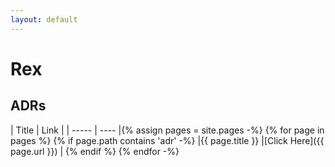 ```yaml
---
layout: default
---
```


# Rex

## ADRs

| Title | Link |
| ----- | ---- |{% assign pages = site.pages -%}
{% for page in pages %}
{% if page.path contains 'adr' -%}
|{{ page.title }} |[Click Here]({{ page.url }}) |
{% endif %}
{% endfor -%}
